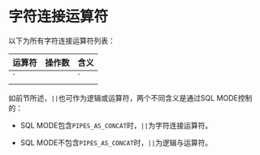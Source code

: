 字符连接运算符 
============================



以下为所有字符连接运算符列表：


| 运算符  | 操作数 |  含义   |
|------|-----|-------|
| `||` | 二元  | 字符串连接 |



如前节所述，`||`也可作为逻辑或运算符，两个不同含义是通过SQL MODE控制的：

* SQL MODE包含`PIPES_AS_CONCAT`时，`||`为字符连接运算符。




<!-- -->

* SQL MODE不包含`PIPES_AS_CONCAT`时，`||`为逻辑与运算符。



